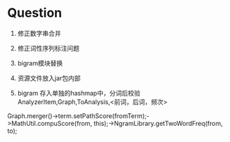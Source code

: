 # Question 


1. 修正数字串合并
2. 修正词性序列标注问题
3. bigram模块替换
4. 资源文件放入jar包内部

5. bigram 存入单独的hashmap中，分词后校验AnalyzerItem,Graph,ToAnalysis,<前词，后词，频次>

Graph.merger()->term.setPathScore(fromTerm);->MathUtil.compuScore(from, this);->NgramLibrary.getTwoWordFreq(from, to);